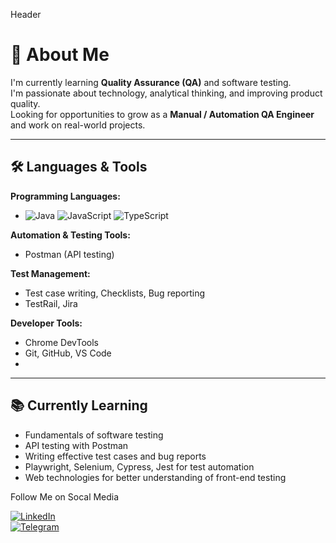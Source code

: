 Header

# 👋 About Me

I'm currently learning **Quality Assurance (QA)** and software testing.  
I'm passionate about technology, analytical thinking, and improving product quality.  
Looking for opportunities to grow as a **Manual / Automation QA Engineer** and work on real-world projects.

---

## 🛠️ Languages & Tools

**Programming Languages:**
- ![Java](https://img.shields.io/badge/java-%23ED8B00.svg?style=for-the-badge&logo=openjdk&logoColor=white) ![JavaScript](https://img.shields.io/badge/javascript-%23323330.svg?style=for-the-badge&logo=javascript&logoColor=%23F7DF1E) ![TypeScript](https://img.shields.io/badge/typescript-%23007ACC.svg?style=for-the-badge&logo=typescript&logoColor=white)

**Automation & Testing Tools:**  
- Postman (API testing)

**Test Management:**
- Test case writing, Checklists, Bug reporting  
- TestRail, Jira

**Developer Tools:**
- Chrome DevTools  
- Git, GitHub, VS Code
- 
---

## 📚 Currently Learning

- Fundamentals of software testing  
- API testing with Postman  
- Writing effective test cases and bug reports  
- Playwright, Selenium, Cypress, Jest  for test automation  
- Web technologies for better understanding of front-end testing


Follow Me on Socal Media

[![LinkedIn](https://img.shields.io/badge/LinkedIn-blue?style=flat&logo=linkedin&logoColor=white)](https://www.linkedin.com/in/vlad-karanevych)  
[![Telegram](https://img.shields.io/badge/Telegram-2CA5E0?style=flat&logo=telegram&logoColor=white)](https://t.me/younderu)
